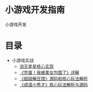 # 小游戏开发指南
小游戏开发
# 目录
- 小游戏实战
  - [消灭星星核心实现](https://github.com/iamaddy/minigame-developer/blob/main/%E5%AE%9E%E6%88%98%E6%A1%88%E4%BE%8B/%E6%B6%88%E7%81%AD%E6%98%9F%E6%98%9F%E5%AE%9E%E7%8E%B0%E6%8C%87%E5%8D%97/%E6%B6%88%E7%81%AD%E6%98%9F%E6%98%9F%E5%AE%9E%E7%8E%B0%E6%8C%87%E5%8D%97.md)
  - [《完蛋！我被美女包围了》详解](https://github.com/iamaddy/minigame-developer/blob/main/%E5%AE%9E%E6%88%98%E6%A1%88%E4%BE%8B/%E3%80%8A%E5%AE%8C%E8%9B%8B%EF%BC%81%E6%88%91%E8%A2%AB%E7%BE%8E%E5%A5%B3%E5%8C%85%E5%9B%B4%E4%BA%86%EF%BC%81%E3%80%8B%E5%BC%80%E5%8F%91%E8%AF%A6%E8%A7%A3/%E3%80%8A%E5%AE%8C%E8%9B%8B%EF%BC%81%E6%88%91%E8%A2%AB%E7%BE%8E%E5%A5%B3%E5%8C%85%E5%9B%B4%E4%BA%86%EF%BC%81%E3%80%8B%E5%BC%80%E5%8F%91%E8%AF%A6%E8%A7%A3.md)
  - [《超级解压馆》源码和核心玩法解析](https://github.com/iamaddy/minigame-developer/blob/main/%E5%AE%9E%E6%88%98%E6%A1%88%E4%BE%8B/%E8%B6%85%E7%BA%A7%E8%A7%A3%E5%8E%8B%E9%A6%86%E6%BA%90%E7%A0%81%E5%92%8C%E6%A0%B8%E5%BF%83%E7%8E%A9%E6%B3%95%E8%A7%A3%E6%9E%90/%E8%B6%85%E7%BA%A7%E8%A7%A3%E5%8E%8B%E9%A6%86%E7%8E%A9%E6%B3%95%E5%A4%8D%E5%88%BB.md)
  - [《成语小秀才》核心玩法解析与源码](https://github.com/iamaddy/minigame-developer/blob/main/%E5%AE%9E%E6%88%98%E6%A1%88%E4%BE%8B/%E3%80%8A%E6%88%90%E8%AF%AD%E5%B0%8F%E7%A7%80%E6%89%8D%E3%80%8B%E6%A0%B8%E5%BF%83%E7%8E%A9%E6%B3%95%E8%A7%A3%E6%9E%90%E4%B8%8E%E6%BA%90%E7%A0%81/%E3%80%8A%E6%88%90%E8%AF%AD%E5%B0%8F%E7%A7%80%E6%89%8D%E3%80%8B%E6%A0%B8%E5%BF%83%E7%8E%A9%E6%B3%95%E8%A7%A3%E6%9E%90%E4%B8%8E%E6%BA%90%E7%A0%81.md)
